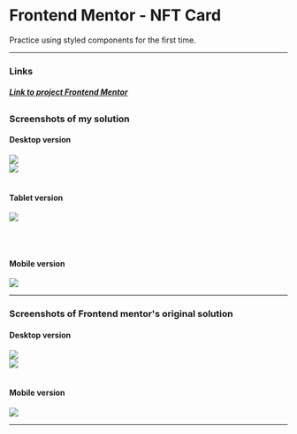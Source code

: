 # Frontend Mentor - NFT Card

Practice using styled components for the first time.

---

### Links

##### [Link to project Frontend Mentor](https://www.frontendmentor.io/challenges/nft-preview-card-component-SbdUL_w0U)

## <!-- prettier-ignore -->

### Screenshots of my solution

#### Desktop version

<img src="./design/my-solution/desktop.jpg" />
<br>
<img src="./design/my-solution/desktop-active.jpg"/>
<br><br>

#### Tablet version

<img src="./design/my-solution/tablet.jpg" />

<br><br>

#### Mobile version

<img src="./design/my-solution/mobile.jpg" />
<br>

---

### Screenshots of Frontend mentor's original solution

#### Desktop version

<img src="./design/desktop-preview.jpg"/>
<br>
<img src="./design/active-states.jpg"/>
<br><br>

#### Mobile version

<img src="./design/mobile-design.jpg"/>

---
